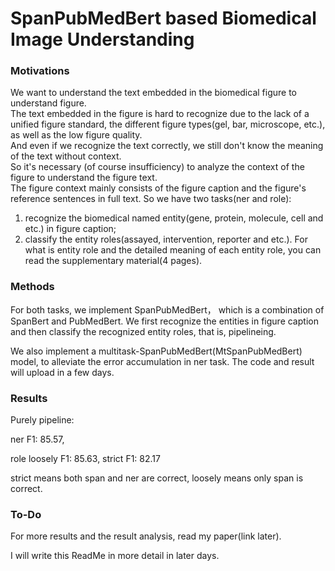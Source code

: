 # SpanPubMedBert based Biomedical Image Understanding
### Motivations
We want to understand the text embedded in the biomedical figure to understand figure.   
The text embedded in the figure is hard to recognize due to the lack of a unified figure standard, the different figure types(gel, bar, microscope, etc.), as well as the low figure quality.   
And even if we recognize the text correctly, we still don't know the meaning of the text without context.   
So it's necessary (of course insufficiency) to analyze the context of the figure to understand the figure text.   
The figure context mainly consists of the figure caption and the figure's reference sentences in full text. So we have two tasks(ner and role):

1. recognize the biomedical named entity(gene, protein, molecule, cell and etc.) in figure caption;
2. classify the entity roles(assayed, intervention, reporter and etc.). For what is entity role and the detailed meaning of each entity role, you can read the supplementary material(4 pages).

### Methods
For both tasks, we implement SpanPubMedBert， which is a combination of SpanBert and PubMedBert. We first recognize the entities in figure caption and then classify the recognized entity roles, that is, pipelineing.  

We also implement a multitask-SpanPubMedBert(MtSpanPubMedBert) model, to alleviate the error accumulation in ner task. The code and result will upload in a few days.  

### Results
Purely pipeline:  

ner F1: 85.57,  

role loosely F1: 85.63, strict F1: 82.17  

strict means both span and ner are correct, loosely means only span is correct.  

### To-Do
For more results and the result analysis, read my paper(link later).  

I will write this ReadMe in more detail in later days.
